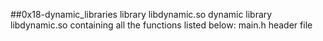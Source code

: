 ##0x18-dynamic_libraries
library libdynamic.so dynamic library libdynamic.so containing all the functions listed below:
main.h header file
